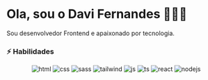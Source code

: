 # Ola, sou o Davi Fernandes 👋👨‍💻

Sou desenvolvedor Frontend e apaixonado por tecnologia. 

### ⚡ Habilidades
<p align="center">
<img src="https://img.shields.io/badge/HTML5-E34F26?style=for-the-badge&logo=html5&logoColor=white" alt="html">
<img src="https://img.shields.io/badge/CSS3-1572B6?style=for-the-badge&logo=css3&logoColor=white" alt="css">
<img src="https://img.shields.io/badge/Sass-CC6699?style=for-the-badge&logo=sass&logoColor=white" alt="sass">
<img src="https://img.shields.io/badge/Tailwind_CSS-38B2AC?style=for-the-badge&logo=tailwind-css&logoColor=white" alt="tailwind" >
<img src="https://img.shields.io/badge/JavaScript-F7DF1E?style=for-the-badge&logo=javascript&logoColor=black" alt="js">
<img src="https://img.shields.io/badge/TypeScript-007ACC?style=for-the-badge&logo=typescript&logoColor=white" alt="ts">
<img src="https://img.shields.io/badge/React-20232A?style=for-the-badge&logo=react&logoColor=61DAFB" alt="react">
<img src="https://img.shields.io/badge/Node.js-43853D?style=for-the-badge&logo=node.js&logoColor=white" alt="nodejs">
</p>



